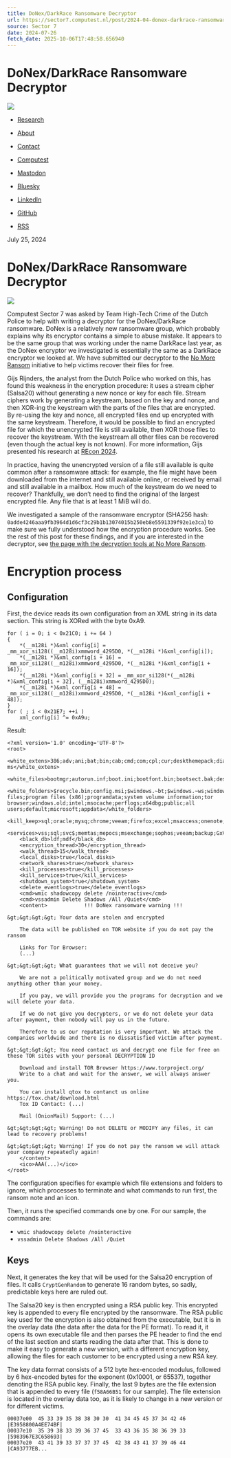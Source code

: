 ```yaml
---
title: DoNex/DarkRace Ransomware Decryptor
url: https://sector7.computest.nl/post/2024-04-donex-darkrace-ransomware/
source: Sector 7
date: 2024-07-26
fetch_date: 2025-10-06T17:48:58.656940
---
```


# DoNex/DarkRace Ransomware Decryptor

[![](/images/logo.png)](/)

* [Research](/)
* [About](/about/)
* [Contact](/contact/)
* [Computest](https://computest.nl/)

* [Mastodon](https://infosec.exchange/%40sector7)
* [Bluesky](https://bsky.app/profile/sector7-nl.bsky.social)
* [LinkedIn](https://www.linkedin.com/company/computest)
* [GitHub](https://github.com/sector7-nl)
* [RSS](/index.xml)

July 25, 2024

# DoNex/DarkRace Ransomware Decryptor

![](/post/2024-04-donex-darkrace-ransomware/header.jpg)

Computest Sector 7 was asked by Team High-Tech Crime of the Dutch Police to help with writing a decryptor for the DoNex/DarkRace ransomware. DoNex is a relatively new ransomware group, which probably explains why its encryptor contains a simple to abuse mistake. It appears to be the same group that was working under the name DarkRace last year, as the DoNex encryptor we investigated is essentially the same as a DarkRace encryptor we looked at. We have submitted our decryptor to the [No More Ransom](https://www.nomoreransom.org/) initiative to help victims recover their files for free.

Gijs Rijnders, the analyst from the Dutch Police who worked on this, has found this weakness in the encryption procedure: it uses a stream cipher (Salsa20) without generating a new nonce or key for each file. Stream ciphers work by generating a keystream, based on the key and nonce, and then XOR-ing the keystream with the parts of the files that are encrypted. By re-using the key and nonce, all encrypted files end up encrypted with the same keystream. Therefore, it would be possible to find an encrypted file for which the unencrypted file is still available, then XOR those files to recover the keystream. With the keystream all other files can be recovered (even though the actual key is not known). For more information, Gijs presented his research at [REcon 2024](https://crysearch.nl/index.php?p=research).

In practice, having the unencrypted version of a file still available is quite common after a ransomware attack: for example, the file might have been downloaded from the internet and still available online, or received by email and still available in a mailbox. How much of the keystream do we need to recover? Thankfully, we don’t need to find the original of the largest encrypted file. Any file that is at least 1 MiB will do.

We investigated a sample of the ransomware encryptor (SHA256 hash: `0adde4246aaa9fb3964d1d6cf3c29b1b13074015b250eb8e5591339f92e1e3ca`) to make sure we fully understood how the encryption procedure works. See the rest of this post for these findings, and if you are interested in the decryptor, see [the page with the decryption tools at No More Ransom](https://www.nomoreransom.org/en/decryption-tools.html#DoNex).

# Encryption process

## Configuration

First, the device reads its own configuration from an XML string in its data section. This string is XORed with the byte 0xA9.

```
for ( i = 0; i < 0x21C0; i += 64 )
{
	*(__m128i *)&xml_config[i] = _mm_xor_si128((__m128i)xmmword_4295D0, *(__m128i *)&xml_config[i]);
	*(__m128i *)&xml_config[i + 16] = _mm_xor_si128((__m128i)xmmword_4295D0, *(__m128i *)&xml_config[i + 16]);
	*(__m128i *)&xml_config[i + 32] = _mm_xor_si128(*(__m128i *)&xml_config[i + 32], (__m128i)xmmword_4295D0);
	*(__m128i *)&xml_config[i + 48] = _mm_xor_si128((__m128i)xmmword_4295D0, *(__m128i *)&xml_config[i + 48]);
}
for ( ; i < 0x21E7; ++i )
	xml_config[i] ^= 0xA9u;
```

Result:

```
<?xml version='1.0' encoding='UTF-8'?>
<root>
	<white_extens>386;adv;ani;bat;bin;cab;cmd;com;cpl;cur;deskthemepack;diagcab;diagcfg;diagpkg;dll;drv;exe;hlp;icl;icns;ico;ics;idx;lnk;mod;mpa;msc;msp;msstyles;msu;nls;nomedia;ocx;prf;ps1;rom;rtp;scr;shs;spl;sys;theme;themepack;wpx;lock;key;hta;msi;pdb;search-ms</white_extens>
	<white_files>bootmgr;autorun.inf;boot.ini;bootfont.bin;bootsect.bak;desktop.ini;iconcache.db;ntldr;ntuser.dat;ntuser.dat.log;ntuser.ini;thumbs.db;GDIPFONTCACHEV1.DAT;d3d9caps.dat</white_files>
	<white_folders>$recycle.bin;config.msi;$windows.~bt;$windows.~ws;windows;boot;program files;program files (x86);programdata;system volume information;tor browser;windows.old;intel;msocache;perflogs;x64dbg;public;all users;default;microsoft;appdata</white_folders>
	<kill_keep>sql;oracle;mysq;chrome;veeam;firefox;excel;msaccess;onenote;outlook;powerpnt;winword;wuauclt</kill_keep>
	<services>vss;sql;svc$;memtas;mepocs;msexchange;sophos;veeam;backup;GxVss;GxBlr;GxFWD;GxCVD;GxCIMgr</services>
	<black_db>ldf;mdf</black_db>
	<encryption_thread>30</encryption_thread>
	<walk_thread>15</walk_thread>
	<local_disks>true</local_disks>
	<network_shares>true</network_shares>
	<kill_processes>true</kill_processes>
	<kill_services>true</kill_services>
	<shutdown_system>true</shutdown_system>
	<delete_eventlogs>true</delete_eventlogs>
	<cmd>wmic shadowcopy delete /nointeractive</cmd>
	<cmd>vssadmin Delete Shadows /All /Quiet</cmd>
	<content>            !!! DoNex ransomware warning !!!

&gt;&gt;&gt;&gt; Your data are stolen and encrypted

	The data will be published on TOR website if you do not pay the ransom

	Links for Tor Browser:
	(...)

&gt;&gt;&gt;&gt; What guarantees that we will not deceive you?

	We are not a politically motivated group and we do not need anything other than your money.

	If you pay, we will provide you the programs for decryption and we will delete your data.

	If we do not give you decrypters, or we do not delete your data after payment, then nobody will pay us in the future.

	Therefore to us our reputation is very important. We attack the companies worldwide and there is no dissatisfied victim after payment.

&gt;&gt;&gt;&gt; You need contact us and decrypt one file for free on these TOR sites with your personal DECRYPTION ID

	Download and install TOR Browser https://www.torproject.org/
	Write to a chat and wait for the answer, we will always answer you.

	You can install qtox to contanct us online https://tox.chat/download.html
	Tox ID Contact: (...)

	Mail (OnionMail) Support: (...)

&gt;&gt;&gt;&gt; Warning! Do not DELETE or MODIFY any files, it can lead to recovery problems!

&gt;&gt;&gt;&gt; Warning! If you do not pay the ransom we will attack your company repeatedly again!
	</content>
	<ico>AAA(...)</ico>
</root>
```

The configuration specifies for example which file extensions and folders to ignore, which processes to terminate and what commands to run first, the ransom note and an icon.

Then, it runs the specified commands one by one. For our sample, the commands are:

* `wmic shadowcopy delete /nointeractive`
* `vssadmin Delete Shadows /All /Quiet`

## Keys

Next, it generates the key that will be used for the Salsa20 encryption of files. It calls `CryptGenRandom` to generate 16 random bytes, so sadly, predictable keys here are ruled out.

The Salsa20 key is then encrypted using a RSA public key. This encrypted key is appended to every file encrypted by the ransomware. The RSA public key used for the encryption is also obtained from the executable, but it is in the overlay data (the data after the data for the PE format). To read it, it opens its own executable file and then parses the PE header to find the end of the last section and starts reading the data after that. This is done to make it easy to generate a new version, with a different encryption key, allowing the files for each customer to be encrypted using a new RSA key.

The key data format consists of a 512 byte hex-encoded modulus, followed by 6 hex-encoded bytes for the exponent (0x10001, or 65537), together denoting the RSA public key. Finally, the last 9 bytes are the file extension that is appended to every file (`f58A66B51` for our sample). The file extension is located in the overlay data too, as it is likely to change in a new version or for different victims.

```
00037e00  45 33 39 35 38 38 30 30  41 34 45 45 37 34 42 46  |E3958800A4EE74BF|
00037e10  35 39 38 33 39 36 37 45  33 43 36 35 38 36 39 33  |5983967E3C658693|
00037e20  43 41 39 33 37 37 37 45  42 38 43 41 37 39 46 44  |CA93777EB...